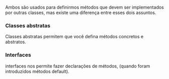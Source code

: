Ambos são usados para definirmos métodos que devem ser implementados por outras classes, mas existe uma diferença entre esses dois assuntos.

### Classes abstratas
Classes abstratas permitem que você defina métodos concretos e abstratos.

### Interfaces
interfaces nos permite fazer declarações de métodos, (quando foram introduzidos métodos default).